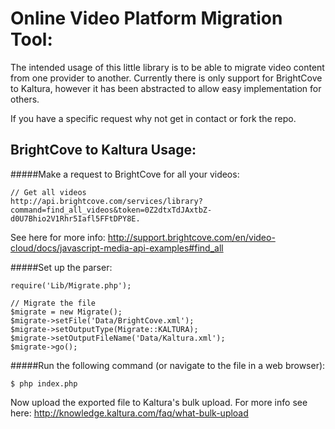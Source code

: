 Online Video Platform Migration Tool:
====================================

The intended usage of this little library is to be able to migrate video content from one provider to another.
Currently there is only support for BrightCove to Kaltura, however it has been abstracted to allow easy implementation for others.

If you have a specific request why not get in contact or fork the repo.

## BrightCove to Kaltura Usage:

#####Make a request to BrightCove for all your videos:
  
```
// Get all videos
http://api.brightcove.com/services/library?command=find_all_videos&token=0Z2dtxTdJAxtbZ-d0U7Bhio2V1Rhr5Iafl5FFtDPY8E.
```
See here for more info: http://support.brightcove.com/en/video-cloud/docs/javascript-media-api-examples#find_all 

#####Set up the parser:

```
require('Lib/Migrate.php');

// Migrate the file
$migrate = new Migrate();
$migrate->setFile('Data/BrightCove.xml');
$migrate->setOutputType(Migrate::KALTURA);
$migrate->setOutputFileName('Data/Kaltura.xml');
$migrate->go();
```

#####Run the following command (or navigate to the file in a web browser):

```
$ php index.php
```

Now upload the exported file to Kaltura's bulk upload. For more info see here: http://knowledge.kaltura.com/faq/what-bulk-upload
